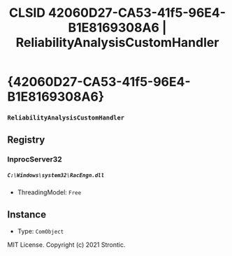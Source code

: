 ﻿---
title: "CLSID 42060D27-CA53-41f5-96E4-B1E8169308A6 | ReliabilityAnalysisCustomHandler"
excerpt: What is COM-Object CLSID 42060D27-CA53-41f5-96E4-B1E8169308A6?
---

# {42060D27-CA53-41f5-96E4-B1E8169308A6}

### `ReliabilityAnalysisCustomHandler`

## Registry


### InprocServer32

##### `C:\Windows\system32\RacEngn.dll`
* ThreadingModel: `Free`

## Instance

* Type: `ComObject`

MIT License. Copyright (c) 2021 Strontic.


